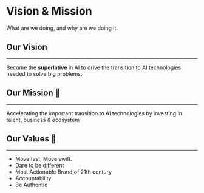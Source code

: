# Vision & Mission

What are we doing, and why are we doing it.

## Our Vision

---

Become the **superlative** in AI to drive the transition to AI technologies needed to solve big problems.

## Our Mission 🎯

---

Accelerating the important transition to
AI technologies by investing in talent, business & ecosystem

## Our Values 🌝

---

- Move fast, Move swift.
- Dare to be different
- Most Actionable Brand of 21th century
- Accountability
- Be Authentic
